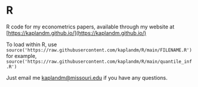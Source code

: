 # R

R code for my econometrics papers, available through my website at [https://kaplandm.github.io/](https://kaplandm.github.io/)

To load within R, use  
`source('https://raw.githubusercontent.com/kaplandm/R/main/FILENAME.R')`  
for example,  
`source('https://raw.githubusercontent.com/kaplandm/R/main/quantile_inf.R')`

Just email me kaplandm@missouri.edu if you have any questions.
